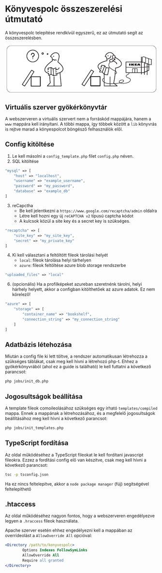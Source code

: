 [ikea_img]: www/img/ikea.png
# Könyvespolc összeszerelési útmutató

A könyvespolc telepítése rendkívül egyszerű, ez az útmutató segít az összeszerelésben.

![alt text][ikea_img]

## Virtuális szerver gyökérkönyvtár

A webszerveren a virtuális szervert nem a forráskód mappájára, hanem a `www` mappára kell irányítani. A többi mappa, így többek között a `lib` könyvrás is rejtve marad a könyespolcot böngésző felhasználók elől.

## Config kitöltése
1. Le kell másolni a `config_template.php` filet `config.php` néven.
2. SQL kitöltése
```php
"mysql" => [
    "host" => "localhost",
    "username" => "example_username",
    "password" => "my_password",
    "database" => "example_db"
]
```
3. reCapctha
    * Be kell jelentkezni a `https://www.google.com/recaptcha/admin` oldalra
    * Létre kell hozni egy új `reCAPTCHA v2` típusú captcha kódot
    * A kulcsok közül a site key és a secret key is szükséges.
```php
"recaptcha" => [
    "site_key" => "my_site_key",
    "secret" => "my_private_key"
]
```
4. Ki kell választani a feltöltött fileok tárolási helyét
    * `local`: fileok tárolása helyi tárhelyen
    * `azure`: fileok feltöltése azure blob storage rendszerbe
```php
"uploaded_files" => "local"
```
6. (opcionális) Ha a profilképeket azureban szeretnénk tárolni, helyi hárhely helyett, akkor a configban kitölthetőek az azure adatok. Ez nem körelező!
```php
"azure" => [
    "storage" => [
        "container_name" => "bookshelf",
        "connection_string" => "my_connection_string"
    ]
]
```

## Adatbázis létehozása
Miután a config file ki lett töltve, a rendszer automatikusan létrehozza a szükséges táblákat, csak meg kell hívni a létrehozó php-t.
Ehhez a gyökérkönyvrából (ahol ez a guide is található) le kell futtatni a következő parancsot:
```bash
php jobs/init_db.php
```

## Jogosultságok beállítása
A template fileok comoileolásához szükséges egy írható `templates/compiled` mappa.
Ennek a mappának a létrehozásához, és a megfelelő jogosultságok beállításához meg kell hívni a következő parancsot:
```bash
php jobs/init_templates.php
```

## TypeScript fordítása
Az oldal működéséhez a TypeScript fileokat le kell fordítani javascript fileokra.
Ezzez a fordítási config elő van készítve, csak meg kell hívni a következő parancsot:
```bash
tsc -p tsconfig.json
```
Ha ez nincs feltelepítve, akkor a `node package manager` (fúj) segítségével feltelepíthető

## .htaccess
Az oldal működéséhez nagyon fontos, hogy a webszerveren engedélyezve legyen a `.hraccess` fileok használata.

Apache szerver esetén ehhez engedélyezni kell a mappában az overrideolást a `AllowOverride All` opcióval:
```apache
<Directory /path/to/konyvespolc>
        Options Indexes FollowSymLinks
        AllowOverride All
        Require all granted
</Directory>
```